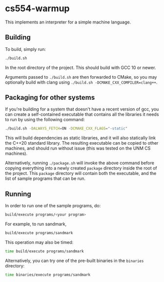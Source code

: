 # cs554-warmup

This implements an interpreter for a simple machine language.

## Building

To build, simply run:
```bash
./build.sh
```
In the root directory of the project. This should build with GCC 10 or newer.

Arguments passed to `./build.sh` are then forwarded to CMake, so you may 
optionally build with clang using `./build.sh -DCMAKE_CXX_COMPILER=clang++`. 

## Packaging for other systems

If you're building for a system that doesn't have a recent version of gcc,
you can create a self-contained executable that contains all the libraries it
needs to run by using the following command:

```bash
./build.sh -DALWAYS_FETCH=ON -DCMAKE_CXX_FLAGS="-static"
```

This will build dependencies as static libraries, and it will also statically link the C++20 standard library. The resulting executable can be copied to other
machines, and should run without issue (this was tested on the UNM CS machines).

Alternatively, running `./package.sh` will invoke the above command before
copying everything into a newly created `package` directory inside the root of
the project. This `package` directory will contain both the executable, and
the list of sample programs that can be run.

## Running

In order to run one of the sample programs, do:
```bash
build/execute programs/<your program>
```
For example, to run sandmark,
```bash
build/execute programs/sandmark
```

This operation may also be timed:
```bash
time build/execute programs/sandmark
```

Alternatively, you can try one of the pre-built binaries in the `binaries` directory:
```bash
time binaries/execute programs/sandmark
```

